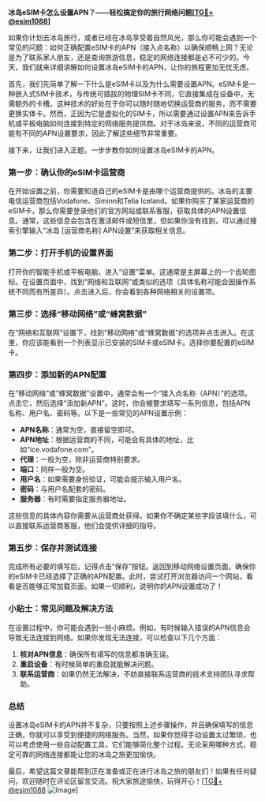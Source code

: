 **冰岛eSIM卡怎么设置APN？——轻松搞定你的旅行网络问题[[TG💪+ @esim1088](https://t.me/s/esim1088)]**

如果你计划去冰岛旅行，或者已经在冰岛享受着自然风光，那么你可能会遇到一个常见的问题：如何正确配置eSIM卡的APN（接入点名称）以确保顺畅上网？无论是为了联系家人朋友，还是查询旅游信息，稳定的网络连接都是必不可少的。今天，我们就来详细讲解如何设置冰岛eSIM卡的APN，让你的旅程更加无忧无虑。

首先，我们先简单了解一下什么是eSIM卡以及为什么需要设置APN。eSIM卡是一种嵌入式SIM卡技术，与传统可插拔的物理SIM卡不同，它直接集成在设备中，无需额外的卡槽。这种技术的好处在于你可以随时随地切换运营商的服务，而不需要更换实体卡。然而，正因为它是虚拟化的SIM卡，所以需要通过设置APN来告诉手机或平板电脑如何连接到特定的网络服务提供商。对于冰岛来说，不同的运营商可能有不同的APN设置要求，因此了解这些细节非常重要。

接下来，让我们进入正题，一步步教你如何设置冰岛eSIM卡的APN。

### 第一步：确认你的eSIM卡运营商

在开始设置之前，你需要知道自己的eSIM卡是由哪个运营商提供的。冰岛的主要电信运营商包括Vodafone、Siminn和Telia Iceland。如果你购买了某家运营商的eSIM卡，那么你需要登录他们的官方网站或联系客服，获取具体的APN设置信息。通常，这些信息会包含在激活邮件或短信里，但如果你没有找到，可以通过搜索引擎输入“冰岛 [运营商名称] APN设置”来获取相关信息。

### 第二步：打开手机的设置界面

打开你的智能手机或平板电脑，进入“设置”菜单。这通常是主屏幕上的一个齿轮图标。在设置页面中，找到“网络和互联网”或类似的选项（具体名称可能会因操作系统不同而有所差异）。点击进入后，你会看到各种网络相关的设置项。

### 第三步：选择“移动网络”或“蜂窝数据”

在“网络和互联网”设置下，找到“移动网络”或“蜂窝数据”的选项并点击进入。在这里，你应该能看到一个列表显示已安装的SIM卡或eSIM卡。选择你要配置的eSIM卡。

### 第四步：添加新的APN配置

在“移动网络”或“蜂窝数据”设置中，通常会有一个“接入点名称（APN）”的选项。点击它，然后选择“添加新APN”。这时，你会被要求填写一系列信息，包括APN名称、用户名、密码等。以下是一些常见的APN设置示例：

- **APN名称**：通常为空，直接留空即可。
- **APN地址**：根据运营商的不同，可能会有具体的地址，比如“ice.vodafone.com”。
- **代理**：一般为空，除非运营商特别要求。
- **端口**：同样一般为空。
- **用户名**：如果需要身份验证，可能会提示输入用户名。
- **密码**：与用户名配套的密码。
- **服务器**：有时需要指定服务器地址。

这些信息的具体内容你需要从运营商处获得。如果你不确定某些字段该填什么，可以直接联系运营商客服，他们会提供详细的指导。

### 第五步：保存并测试连接

完成所有必要的填写后，记得点击“保存”按钮。返回到移动网络设置页面，确保你的eSIM卡已经选择了正确的APN配置。此时，尝试打开浏览器访问一个网站，看看是否能够正常加载页面。如果一切顺利，说明你的APN设置成功了！

### 小贴士：常见问题及解决方法

在设置过程中，你可能会遇到一些小麻烦。例如，有时候输入错误的APN信息会导致无法连接到网络。如果你发现无法连接，可以检查以下几个方面：

1. **核对APN信息**：确保所有填写的信息都准确无误。
2. **重启设备**：有时候简单的重启就能解决问题。
3. **联系运营商**：如果仍然无法解决，不妨直接联系运营商的技术支持团队寻求帮助。

### 总结

设置冰岛eSIM卡的APN并不复杂，只要按照上述步骤操作，并且确保填写的信息正确，你就可以享受到便捷的网络服务。当然，如果你觉得手动设置太过繁琐，也可以考虑使用一些自动配置工具，它们能够简化整个过程。无论采用哪种方式，稳定可靠的网络连接都能让您的冰岛之旅更加愉快。

最后，希望这篇文章能帮到正在准备或正在进行冰岛之旅的朋友们！如果有任何疑问，欢迎随时在评论区留言交流。祝大家旅途愉快，玩得开心！[[TG💪+ @esim1088](https://t.me/s/esim1088) ![Image](https://i.postimg.cc/4NQfJmqS/Snipaste-2025-05-13-00-14-12.png)]